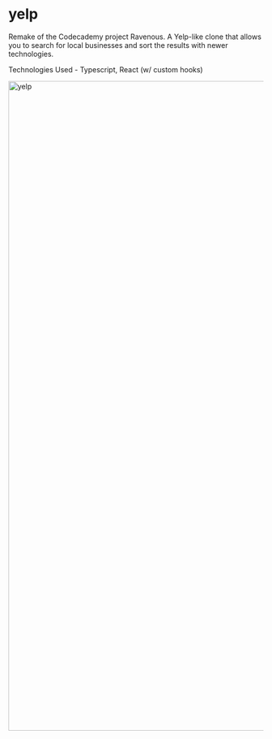 # yelp
Remake of the Codecademy project Ravenous. A Yelp-like clone that allows you to search for local businesses and sort the results with newer technologies.

Technologies Used - Typescript, React (w/ custom hooks)

<img width="1280" alt="yelp" src="https://user-images.githubusercontent.com/32519084/213884899-140598e5-d321-4e07-91ba-7f7cf15d4fca.png">
